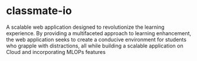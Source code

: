 # classmate-io
A scalable web application designed to revolutionize the learning experience. By providing a multifaceted approach to learning enhancement, the web application seeks to create a conducive environment for students who grapple with distractions, all while building a scalable application on Cloud and incorporating MLOPs features
